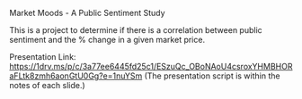 Market Moods - A Public Sentiment Study

This is a project to determine if there is a correlation between public sentiment and the % change in a given market price.

Presentation Link: https://1drv.ms/p/c/3a77ee6445fd25c1/ESzuQc_OBoNAoU4csroxYHMBHORaFLtk8zmh6aonGtU0Gg?e=1nuYSm
(The presentation script is within the notes of each slide.)

